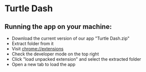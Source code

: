 # Turtle Dash


## Running the app on your machine:

- Download the current version of our app "Turtle Dash.zip"
- Extract folder from it
- Visit [chrome://extensions](chrome://extensions)
- Check the developer mode on the top right
- Click "load unpacked extension" and select the extracted folder
- Open a new tab to load the app
